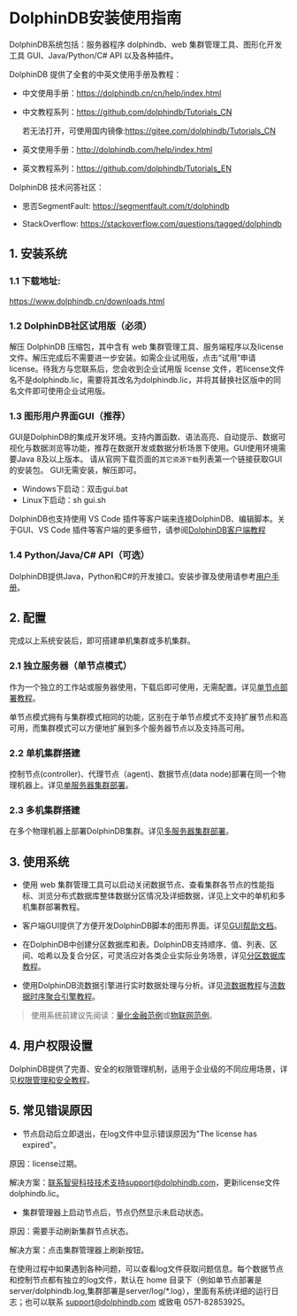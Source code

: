 # DolphinDB安装使用指南

DolphinDB系统包括：服务器程序 dolphindb、web 集群管理工具、图形化开发工具 GUI、Java/Python/C# API 以及各种插件。

DolphinDB 提供了全套的中英文使用手册及教程：
- 中文使用手册：https://dolphindb.cn/cn/help/index.html 
- 中文教程系列：https://github.com/dolphindb/Tutorials_CN 

    若无法打开，可使用国内镜像:https://gitee.com/dolphindb/Tutorials_CN 
- 英文使用手册：http://dolphindb.com/help/index.html
- 英文教程系列：https://github.com/dolphindb/Tutorials_EN

DolphinDB 技术问答社区：
- 思否SegmentFault: https://segmentfault.com/t/dolphindb

- StackOverflow: https://stackoverflow.com/questions/tagged/dolphindb

## 1. 安装系统

### 1.1 下载地址: 

https://www.dolphindb.cn/downloads.html

### 1.2 DolphinDB社区试用版（必须）

解压 DolphinDB 压缩包，其中含有 web 集群管理工具、服务端程序以及license 文件。解压完成后不需要进一步安装。如需企业试用版，点击“试用”申请 license。待我方与您联系后，您会收到企业试用版 license 文件，若license文件名不是dolphindb.lic，需要将其改名为dolphindb.lic，并将其替换社区版中的同名文件即可使用企业试用版。

### 1.3 图形用户界面GUI（推荐）

GUI是DolphinDB的集成开发环境。支持内置函数、语法高亮、自动提示、数据可视化与数据浏览等功能，推荐在数据开发或数据分析场景下使用。GUI使用环境需要Java 8及以上版本。
请从官网下载页面的`其它资源下载`列表第一个链接获取GUI的安装包。 GUI无需安装，解压即可。
* Windows下启动：双击gui.bat
* Linux下启动：sh gui.sh

DolphinDB也支持使用 VS Code 插件等客户端来连接DolphinDB、编辑脚本。关于GUI、VS Code 插件等客户端的更多细节，请参阅[DolphinDB客户端教程](./client_tool_tutorial.md)

### 1.4 Python/Java/C# API（可选）

DolphinDB提供Java，Python和C#的开发接口。安装步骤及使用请参考[用户手册](https://www.dolphindb.cn/cn/help/Chapter12ProgrammingAPIs.html)。

## 2. 配置

完成以上系统安装后，即可搭建单机集群或多机集群。

### 2.1 独立服务器（单节点模式）

作为一个独立的工作站或服务器使用，下载后即可使用，无需配置。详见[单节点部署教程](https://github.com/dolphindb/Tutorials_CN/blob/master/standalone_server.md)。

单节点模式拥有与集群模式相同的功能，区别在于单节点模式不支持扩展节点和高可用，而集群模式可以方便地扩展到多个服务器节点以及支持高可用。

### 2.2 单机集群搭建

控制节点(controller)、代理节点（agent)、数据节点(data node)部署在同一个物理机器上。详见[单服务器集群部署](https://github.com/dolphindb/Tutorials_CN/blob/master/single_machine_cluster_deploy.md)。

### 2.3 多机集群搭建

在多个物理机器上部署DolphinDB集群。详见[多服务器集群部署](https://github.com/dolphindb/Tutorials_CN/blob/master/multi_machine_cluster_deploy.md)。

## 3. 使用系统

- 使用 web 集群管理工具可以启动关闭数据节点、查看集群各节点的性能指标、浏览分布式数据库整体数据分区情况及详细数据，详见上文中的单机和多机集群部署教程。

- 客户端GUI提供了方便开发DolphinDB脚本的图形界面。详见[GUI帮助文档](https://www.dolphindb.cn/cn/gui/)。

- 在DolphinDB中创建分区数据库和表。DolphinDB支持顺序、值、列表、区间、哈希以及复合分区，可灵活应对各类企业实际业务场景，详见[分区数据库教程](https://github.com/dolphindb/Tutorials_CN/blob/master/database.md)。

- 使用DolphinDB流数据引擎进行实时数据处理与分析。详见[流数据教程](https://github.com/dolphindb/Tutorials_CN/blob/master/streaming_tutorial.md)与[流数据时序聚合引擎教程](https://github.com/dolphindb/Tutorials_CN/blob/master/stream_aggregator.md)。

> 使用系统前建议先阅读：[量化金融范例](./quant_finance_examples.md)或[物联网范例](./iot_examples.md)。

## 4. 用户权限设置

DolphinDB提供了完善、安全的权限管理机制，适用于企业级的不同应用场景，详见[权限管理和安全教程](https://github.com/dolphindb/Tutorials_CN/blob/master/ACL_and_Security.md)。

## 5. 常见错误原因

- 节点启动后立即退出，在log文件中显示错误原因为"The license has expired"。

原因：license过期。

解决方案：联系智臾科技技术支持support@dolphindb.com，更新license文件dolphindb.lic。

- 集群管理器上启动节点后，节点仍然显示未启动状态。

原因：需要手动刷新集群节点状态。

解决方案：点击集群管理器上刷新按钮。

在使用过程中如果遇到各种问题，可以查看log文件获取问题信息。每个数据节点和控制节点都有独立的log文件，默认在 home 目录下（例如单节点部署是server/dolphindb.log,集群部署是server/log/*.log），里面有系统详细的运行日志；也可以联系 support@dolphindb.com 或致电 0571-82853925。

